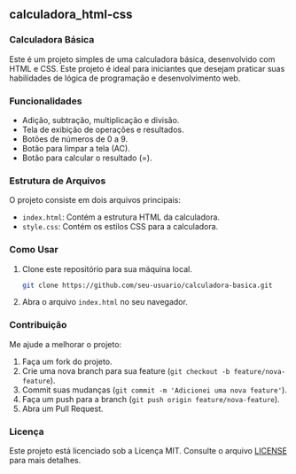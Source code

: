 ## calculadora_html-css

### Calculadora Básica

Este é um projeto simples de uma calculadora básica, desenvolvido com HTML e CSS. Este projeto é ideal para iniciantes que desejam praticar suas habilidades de lógica de programação e desenvolvimento web.

### Funcionalidades

- Adição, subtração, multiplicação e divisão.
- Tela de exibição de operações e resultados.
- Botões de números de 0 a 9.
- Botão para limpar a tela (AC).
- Botão para calcular o resultado (=).

### Estrutura de Arquivos

O projeto consiste em dois arquivos principais:

- `index.html`: Contém a estrutura HTML da calculadora.
- `style.css`: Contém os estilos CSS para a calculadora.

### Como Usar

1. Clone este repositório para sua máquina local.
    ```bash
    git clone https://github.com/seu-usuario/calculadora-basica.git
    ```
2. Abra o arquivo `index.html` no seu navegador.

### Contribuição

Me ajude a melhorar o projeto:

1. Faça um fork do projeto.
2. Crie uma nova branch para sua feature (`git checkout -b feature/nova-feature`).
3. Commit suas mudanças (`git commit -m 'Adicionei uma nova feature'`).
4. Faça um push para a branch (`git push origin feature/nova-feature`).
5. Abra um Pull Request.

### Licença

Este projeto está licenciado sob a Licença MIT. Consulte o arquivo [LICENSE](LICENSE) para mais detalhes.
